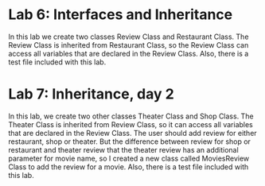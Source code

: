 # Lab 6: Interfaces and Inheritance

In this lab we create two classes Review Class and Restaurant Class.
The Review Class is inherited from Restaurant Class, so the Review Class can access all variables that are declared in the Review Class.
Also, there is a test file included with this lab.

# Lab 7: Inheritance, day 2

In this lab, we create two other classes Theater Class and Shop Class.
The Theater Class is inherited from Review Class, so it can access all variables that are declared in the Review Class.
The user should add review for either restaurant, shop or theater. But the difference between review for shop or restaurant and theater review that the theater review has an additional parameter for movie name, so I created a new class called MoviesReview Class to add the review for a movie.
Also, there is a test file included with this lab.
